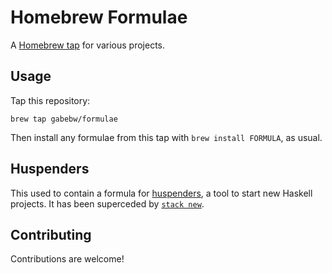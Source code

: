 # Homebrew Formulae

A [Homebrew tap] for various projects.

[Homebrew tap]: https://github.com/Homebrew/homebrew/blob/master/share/doc/homebrew/brew-tap.md

## Usage

Tap this repository:

    brew tap gabebw/formulae

Then install any formulae from this tap with `brew install FORMULA`, as usual.

## Huspenders

This used to contain a formula for
[huspenders](https://github.com/gabebw/huspenders), a tool to start new Haskell
projects. It has been superceded by [`stack
new`](https://docs.haskellstack.org/en/stable/README/).

## Contributing

Contributions are welcome!
